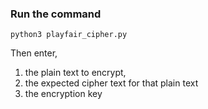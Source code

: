 ### __Run the command__
```
python3 playfair_cipher.py
```

Then enter, 
1. the plain text to encrypt,
2. the expected cipher text for that plain text
3. the encryption key

